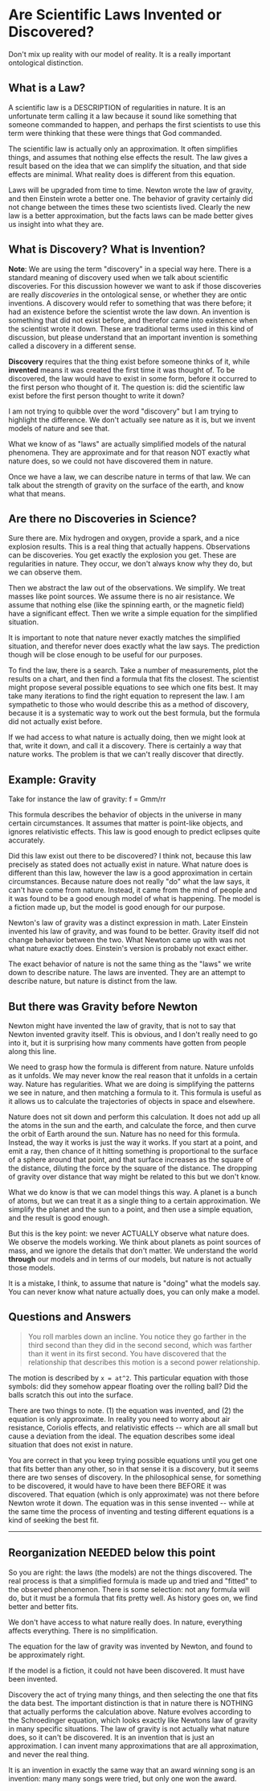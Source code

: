 # Are Scientific Laws Invented or Discovered?

Don't mix up reality with our model of reality. It is a really important ontological distinction.

## What is a Law?

A scientific law is a DESCRIPTION of regularities in nature.  It is an unfortunate term calling it a law because it sound like something that someone commanded to happen, and perhaps the first scientists to use this term were thinking that these were things that God commanded.

The scientific law is actually only an approximation.  It often simplifies things, and assumes that nothing else effects the result.  The law gives a result based on the idea that we can simplify the situation, and that side effects are minimal.   What reality does is different from this equation. 

Laws will be upgraded from time to time.  Newton wrote the law of gravity, and then Einstein wrote a better one.  The behavior of gravity certainly did not change between the times these two scientists lived.  Clearly the new law is a better approximation, but the facts laws can be made better gives us insight into what they are.

## What is Discovery?  What is Invention?

**Note**: We are using the term "discovery" in a special way here.  There is a standard meaning of discovery used when we talk about scientific discoveries.  For this discussion however we want to ask if those discoveries are really *discoveries* in the ontological sense, or whether they are ontic inventions.  A discovery would refer to something that was there before; it had an existence before the scientist wrote the law down.  An invention is something that did not exist before, and therefor came into existence when the scientist wrote it down.  These are traditional terms used in this kind of discussion, but please understand that an important invention is something called a discovery in a different sense.

**Discovery** requires that the thing exist before someone thinks of it, while **invented** means it was created the first time it was thought of.  To be discovered, the law would have to exist in some form, before it occurred to the first person who thought of it.  The question is: did the scientific law exist before the first person thought to write it down?

I am not trying to quibble over the word "discovery" but I am trying to highlight the difference. We don't actually see nature as it is, but we invent models of nature and see that.

What we know of as "laws" are actually simplified models of the natural phenomena. They are approximate and for that reason NOT exactly what nature does, so we could not have discovered them in nature.

Once we have a law, we can describe nature in terms of that law.  We can talk about the strength of gravity on the surface of the earth, and know what that means. 

## Are there no Discoveries in Science?

Sure there are.  Mix hydrogen and oxygen, provide a spark, and a nice explosion results.  This is a real thing that actually happens.  Observations can be discoveries.  You get exactly the explosion you get.  These are regularities in nature.  They occur, we don't always know why they do, but we can observe them.

Then we abstract the law out of the observations.  We simplify.  We treat masses like point sources.  We assume there is no air resistance.  We assume that nothing else (like the spinning earth, or the magnetic field) have a significant effect.  Then we write a simple equation for the simplified situation.

It is important to note that nature never exactly matches the simplified situation, and therefor never does exactly what the law says.  The prediction though will be close enough to be useful for our purposes.

To find the law, there is a search.  Take a number of measurements, plot the results on a chart, and then find a formula that fits the closest.  The scientist might propose several possible equations to see which one fits best.  It may take many iterations to find the right equation to represent the law.  I am sympathetic to those who would describe this as a method of discovery, because it is a systematic way to work out the best formula, but the formula did not actually exist before.  

If we had access to what nature is actually doing, then we might look at that, write it down, and call it a discovery.  There is certainly a way that nature works.  The problem is that we can't really discover that directly.

## Example: Gravity

Take for instance the law of gravity: f = Gmm/rr 

This formula describes the behavior of objects in the universe in many certain circumstances.  It assumes that matter is point-like objects, and ignores relativistic effects.  This law is good enough to predict eclipses quite accurately.

Did this law exist out there to be discovered?  I think not, because this law precisely as stated does not actually exist in nature.  What nature does is different than this law, however the law is a good approximation in certain circumstances.  Because nature does not really "do" what the law says, it can't have come from nature.  Instead, it came from the mind of people and it was found to be a good enough model of what is happening.  The model is a fiction made up, but the model is good enough for our purpose.

Newton's law of gravity was a distinct expression in math. Later Einstein invented his law of gravity, and was found to be better. Gravity itself did not change behavior between the two. What Newton came up with was not what nature exactly does. Einstein's version is probably not exact either.

The exact behavior of nature is not the same thing as the "laws" we write down to describe nature. The laws are invented. They are an attempt to describe nature, but nature is distinct from the law.

## But there was Gravity before Newton

Newton might have invented the law of gravity, that is not to say that Newton invented gravity itself.  This is obvious, and I don't really need to go into it, but it is surprising how many comments have gotten from people along this line.

We need to grasp how the formula is different from nature.  Nature unfolds as it unfolds.  We may never know the real reason that it unfolds in a certain way.  Nature has regularities.  What we are doing is simplifying the patterns we see in nature, and then matching a formula to it. This formula is useful as it allows us to calculate the trajectories of objects in space and elsewhere. 

Nature does not sit down and perform this calculation.  It does not add up all the atoms in the sun and the earth, and calculate the force, and then curve the orbit of Earth around the sun.  Nature has no need for this formula.  Instead, the way it works is just the way it works.  If you start at a point, and emit a ray, then chance of it hitting something is proportional to the surface of a sphere around that point, and that surface increases as the square of the distance, diluting the force by the square of the distance.  The dropping of gravity over distance that way might be related to this but we don't know.

What we do know is that we can model things this way.  A planet is a bunch of atoms, but we can treat it as a single thing to a certain approximation.  We simplify the planet and the sun to a point, and then use a simple equation, and the result is good enough.

But this is the key point: we never ACTUALLY observe what nature does. We observe the models working. We think about planets as point sources of mass, and we ignore the details that don't matter.  We understand the world **through** our models and in terms of our models, but nature is not actually those models.

It is a mistake, I think, to assume that nature is "doing" what the models say. You can never know what nature actually does, you can only make a model.


## Questions and Answers

> You roll marbles down an incline. You notice they go farther in the third second than they did in the second second, which was farther than it went in its first second. You have discovered that the relationship that describes this motion is a second power relationship.

The motion is described by `x = at^2`. This particular equation with those symbols: did they somehow appear floating over the rolling ball? Did the balls scratch this out into the surface.

There are two things to note. (1) the equation was invented, and (2) the equation is only approximate. In reality you need to worry about air resistance, Coriolis effects, and relativistic effects -- which are all small but cause a deviation from the ideal. The equation describes some ideal situation that does not exist in nature.

You are correct in that you keep trying possible equations until you get one that fits better than any other, so in that sense it is a discovery, but it seems there are two senses of discovery. In the philosophical sense, for something to be discovered, it would have to have been there BEFORE it was discovered. That equation (which is only approximate) was not there before Newton wrote it down. The equation was in this sense invented -- while at the same time the process of inventing and testing different equations is a kind of seeking the best fit.


-----

## Reorganization NEEDED below this point

So you are right: the laws (the models) are not the things discovered.
The real process is that a simplified formula is made up and tried and "fitted" to the observed phenomenon. There is some selection: not any formula will do, but it must be a formula that fits pretty well. As history goes on, we find better and better fits.


We don't have access to what nature really does.  In nature, everything affects everything.  There is no simplification.

The equation for the law of gravity was invented by Newton, and found to be approximately right.

If the model is a fiction, it could not have been discovered.  It must have been invented.

Discovery the act of trying many things, and then selecting the one that fits the data best. The important distinction is that in nature there is NOTHING that actually performs the calculation above. Nature evolves according to the Schroedinger equation, which looks exactly like Newtons law of gravity in many specific situations. The law of gravity is not actually what nature does, so it can't be discovered. It is an invention that is just an approximation. I can invent many approximations that are all approximation, and never the real thing.

It is an invention in exactly the same way that an award winning song is an invention: many many songs were tried, but only one won the award.


